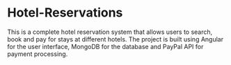 # Hotel-Reservations
This is a complete hotel reservation system that allows users to search, book and pay for stays at different hotels. The project is built using Angular for the user interface, MongoDB for the database and PayPal API for payment processing.

